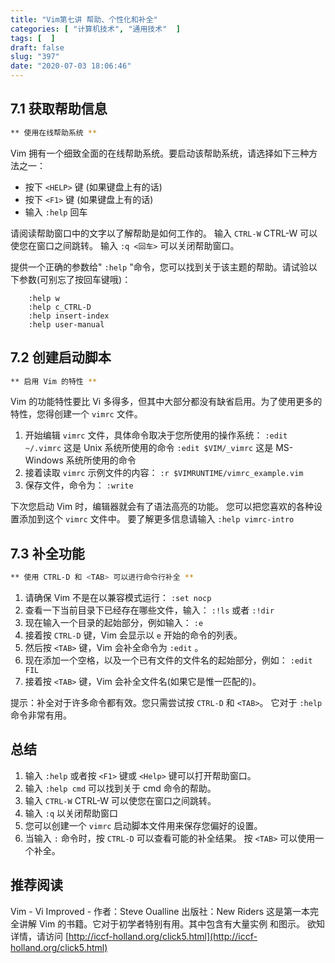```yaml
---
title: "Vim第七讲 帮助、个性化和补全"
categories: [ "计算机技术", "通用技术"  ]
tags: [  ]
draft: false
slug: "397"
date: "2020-07-03 18:06:46"
---
```


## 7.1 获取帮助信息

```bash
** 使用在线帮助系统 **
```

Vim 拥有一个细致全面的在线帮助系统。要启动该帮助系统，请选择如下三种方
法之一：

- 按下 `<HELP>` 键 (如果键盘上有的话)
- 按下 `<F1>` 键 (如果键盘上有的话)
- 输入 `:help` 回车

请阅读帮助窗口中的文字以了解帮助是如何工作的。
输入 `CTRL-W` CTRL-W 可以使您在窗口之间跳转。
输入 `:q <回车>` 可以关闭帮助窗口。

提供一个正确的参数给" `:help` "命令，您可以找到关于该主题的帮助。请试验以
下参数(可别忘了按回车键哦)：

```
    :help w
    :help c_CTRL-D
    :help insert-index
    :help user-manual
```

## 7.2 创建启动脚本

```bash
** 启用 Vim 的特性 **
```

Vim 的功能特性要比 Vi 多得多，但其中大部分都没有缺省启用。为了使用更多的
特性，您得创建一个 `vimrc` 文件。

1. 开始编辑 `vimrc` 文件，具体命令取决于您所使用的操作系统：
`:edit ~/.vimrc` 这是 Unix 系统所使用的命令
`:edit $VIM/_vimrc` 这是 MS-Windows 系统所使用的命令
2. 接着读取 `vimrc` 示例文件的内容：
`:r $VIMRUNTIME/vimrc_example.vim`
3. 保存文件，命令为：
`:write`

下次您启动 Vim 时，编辑器就会有了语法高亮的功能。
您可以把您喜欢的各种设置添加到这个 `vimrc` 文件中。
要了解更多信息请输入 `:help vimrc-intro`

## 7.3 补全功能

```bash
** 使用 CTRL-D 和 <TAB> 可以进行命令行补全 **
```

1. 请确保 Vim 不是在以兼容模式运行： `:set nocp`
2. 查看一下当前目录下已经存在哪些文件，输入： `:!ls` 或者 `:!dir`
3. 现在输入一个目录的起始部分，例如输入： `:e`
4. 接着按 `CTRL-D` 键，Vim 会显示以 `e` 开始的命令的列表。
5. 然后按 `<TAB>` 键，Vim 会补全命令为 `:edit` 。
6. 现在添加一个空格，以及一个已有文件的文件名的起始部分，例如： `:edit FIL`
7. 接着按 `<TAB>` 键，Vim 会补全文件名(如果它是惟一匹配的)。

提示：补全对于许多命令都有效。您只需尝试按 `CTRL-D` 和 `<TAB>`。
它对于 `:help` 命令非常有用。

## 总结

1. 输入 `:help` 或者按 `<F1>` 键或 `<Help>` 键可以打开帮助窗口。
2. 输入 `:help cmd` 可以找到关于 cmd 命令的帮助。
3. 输入 `CTRL-W` CTRL-W 可以使您在窗口之间跳转。
4. 输入 `:q` 以关闭帮助窗口
5. 您可以创建一个 `vimrc` 启动脚本文件用来保存您偏好的设置。
6. 当输入 `:` 命令时，按 `CTRL-D` 可以查看可能的补全结果。
按 `<TAB>` 可以使用一个补全。

## 推荐阅读

Vim - Vi Improved - 作者：Steve Oualline
出版社：New Riders
这是第一本完全讲解 Vim 的书籍。它对于初学者特别有用。其中包含有大量实例
和图示。
欲知详情，请访问 [http://iccf-holland.org/click5.html](http://iccf-holland.org/click5.html)
